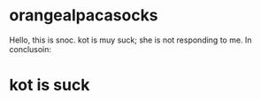 # orangealpacasocks
Hello, this is snoc. kot is muy suck; she is not responding to me.
In conclusoin:
# kot is suck
